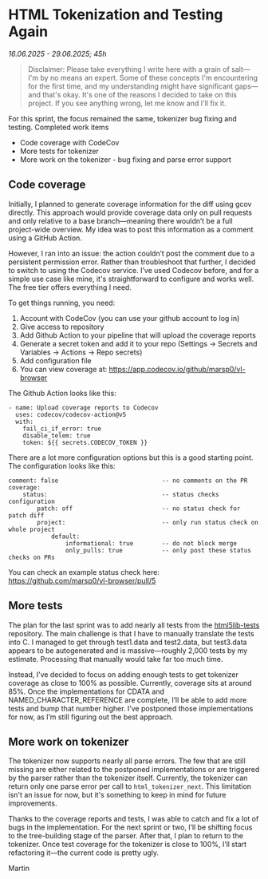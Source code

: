 # HTML Tokenization and Testing Again
_16.06.2025 - 29.06.2025; 45h_

> Disclaimer: Please take everything I write here with a grain of salt—I'm by no means an expert. Some of these concepts I'm encountering for the first time, and my understanding might have significant gaps—and that's okay. It's one of the reasons I decided to take on this project. If you see anything wrong, let me know and I'll fix it.

For this sprint, the focus remained the same, tokenizer bug fixing and testing. Completed work items

- Code coverage with CodeCov
- More tests for tokenizer
- More work on the tokenizer - bug fixing and parse error support

## Code coverage

Initially, I planned to generate coverage information for the diff using gcov directly. This approach would provide coverage data only on pull requests and only relative to a base branch—meaning there wouldn’t be a full project-wide overview. My idea was to post this information as a comment using a GitHub Action.

However, I ran into an issue: the action couldn’t post the comment due to a persistent permission error. Rather than troubleshoot that further, I decided to switch to using the Codecov service. I’ve used Codecov before, and for a simple use case like mine, it's straightforward to configure and works well. The free tier offers everything I need.

To get things running, you need:

1. Account with CodeCov (you can use your github account to log in)
2. Give access to repository
3. Add Github Action to your pipeline that will upload the coverage reports
4. Generate a secret token and add it to your repo (Settings -> Secrets and Variables -> Actions -> Repo secrets)
5. Add configuration file
6. You can view coverage at: https://app.codecov.io/github/marsp0/vl-browser

The Github Action looks like this:
```
- name: Upload coverage reports to Codecov
  uses: codecov/codecov-action@v5
  with:
    fail_ci_if_error: true
    disable_telem: true
    token: ${{ secrets.CODECOV_TOKEN }}
```

There are a lot more configuration options but this is a good starting point. The configuration looks like this:

```
comment: false                             -- no comments on the PR
coverage:
    status:                                -- status checks configuration
        patch: off                         -- no status check for patch diff
        project:                           -- only run status check on whole project
            default:
                informational: true        -- do not block merge
                only_pulls: true           -- only post these status checks on PRs

```
You can check an example status check here: https://github.com/marsp0/vl-browser/pull/5

## More tests

The plan for the last sprint was to add nearly all tests from the [html5lib-tests](https://github.com/html5lib/html5lib-tests/tree/master/tokenizer) repository. The main challenge is that I have to manually translate the tests into C. I managed to get through test1.data and test2.data, but test3.data appears to be autogenerated and is massive—roughly 2,000 tests by my estimate. Processing that manually would take far too much time.

Instead, I’ve decided to focus on adding enough tests to get tokenizer coverage as close to 100% as possible. Currently, coverage sits at around 85%. Once the implementations for CDATA and NAMED_CHARACTER_REFERENCE are complete, I’ll be able to add more tests and bump that number higher. I’ve postponed those implementations for now, as I’m still figuring out the best approach.

## More work on tokenizer

The tokenizer now supports nearly all parse errors. The few that are still missing are either related to the postponed implementations or are triggered by the parser rather than the tokenizer itself. Currently, the tokenizer can return only one parse error per call to `html_tokenizer_next`. This limitation isn't an issue for now, but it's something to keep in mind for future improvements.

Thanks to the coverage reports and tests, I was able to catch and fix a lot of bugs in the implementation. For the next sprint or two, I’ll be shifting focus to the tree-building stage of the parser. After that, I plan to return to the tokenizer. Once test coverage for the tokenizer is close to 100%, I’ll start refactoring it—the current code is pretty ugly.

Martin
